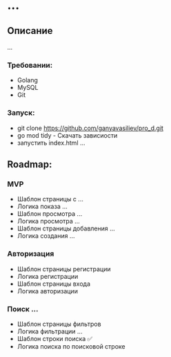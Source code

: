 # ...

## Описание
...

### Требовании:
* Golang
* MySQL
* Git

### Запуск:
* git clone https://github.com/ganyavasiliev/pro_d.git
* go mod tidy - Скачать зависиости
* запyстить indеx.html
...

## Roadmap:
### MVP
* Шаблон страницы с ...
* Логика показа ...
* Шаблон просмотра ...
* Логика просмотра ...
* Шаблон страницы добавления ...
* Логика создания ...

### Авторизация
* Шаблон страницы регистрации
* Логика регистрации
* Шаблон страницы входа
* Логика авторизации

### Поиск ...
* Шаблон страницы фильтров
* Логика фильтрации ...
* Шаблон строки поиска ✅
* Логика поиска по поисковой строке
